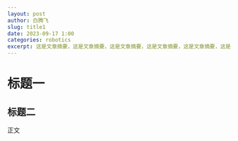 ```yaml
---
layout: post
author: 白腾飞
slug: title1
date: 2023-09-17 1:00
categories: robotics
excerpt: 这是文章摘要，这是文章摘要，这是文章摘要，这是文章摘要，这是文章摘要，这是文章摘要，这是文章摘要，
---
```


# 标题一

## 标题二

正文